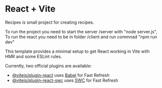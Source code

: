 # React + Vite

Recipes is small project for creating recipes.

To run the project you need to start the server /server with "node server.js",
To run the react you need to be in folder /client and run commnad "npm run dev"



This template provides a minimal setup to get React working in Vite with HMR and some ESLint rules.



Currently, two official plugins are available:

- [@vitejs/plugin-react](https://github.com/vitejs/vite-plugin-react/blob/main/packages/plugin-react/README.md) uses [Babel](https://babeljs.io/) for Fast Refresh
- [@vitejs/plugin-react-swc](https://github.com/vitejs/vite-plugin-react-swc) uses [SWC](https://swc.rs/) for Fast Refresh

